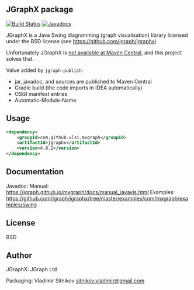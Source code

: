JGraphX package
---------------
[![Build Status](https://travis-ci.org/vlsi/jgraphx-publish.svg?branch=master)](https://travis-ci.org/vlsi/jgraphx-publish)
[![Javadocs](http://javadoc.io/badge/com.github.vlsi.mxgraph/jgraphx.svg)](http://javadoc.io/doc/com.github.vlsi.mxgraph/jgraphx)

JGraphX is a Java Swing diagramming (graph visualisation) library licensed under the BSD license (see https://github.com/jgraph/jgraphx)

Unfortunately JGraphX is [not available at Maven Central](https://github.com/jgraph/jgraphx/issues/28),
and this project solves that.

Value added by `jgraph-publish`:
* jar, javadoc, and sources are published to Maven Central 
* Gradle build (the code imports in IDEA automatically)
* OSGI manifest entries
* Automatic-Module-Name

Usage
-----

```xml
<dependency>
    <groupId>com.github.vlsi.mxgraph</groupId>
    <artifactId>jgraphx</artifactId>
    <version>4.0.2</version>
</dependency>
```

Documentation
-------------

Javadoc: 
Manual: https://jgraph.github.io/mxgraph/docs/manual_javavis.html
Examples: https://github.com/jgraph/jgraphx/tree/master/examples/com/mxgraph/examples/swing

License
-------

BSD

Author
------

JGraphX: JGraph Ltd

Packaging: Vladimir Sitnikov <sitnikov.vladimir@gmail.com>
